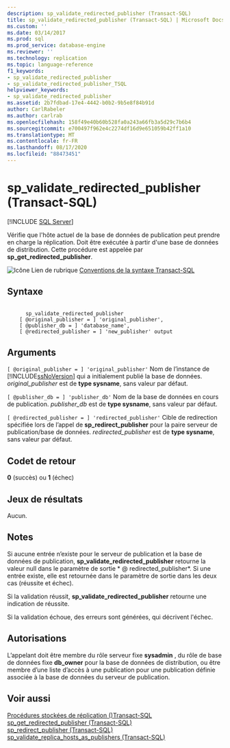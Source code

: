 ```yaml
---
description: sp_validate_redirected_publisher (Transact-SQL)
title: sp_validate_redirected_publisher (Transact-SQL) | Microsoft Docs
ms.custom: ''
ms.date: 03/14/2017
ms.prod: sql
ms.prod_service: database-engine
ms.reviewer: ''
ms.technology: replication
ms.topic: language-reference
f1_keywords:
- sp_validate_redirected_publisher
- sp_validate_redirected_publisher_TSQL
helpviewer_keywords:
- sp_validate_redirected_publisher
ms.assetid: 2b7fdbad-17e4-4442-b0b2-9b5e8f84b91d
author: CarlRabeler
ms.author: carlrab
ms.openlocfilehash: 158f49e40b60b528fa0a243a66fb3a5d29c7b6b4
ms.sourcegitcommit: e700497f962e4c2274df16d9e651059b42ff1a10
ms.translationtype: MT
ms.contentlocale: fr-FR
ms.lasthandoff: 08/17/2020
ms.locfileid: "88473451"
---
```

# <a name="sp_validate_redirected_publisher-transact-sql"></a>sp_validate_redirected_publisher (Transact-SQL)
[!INCLUDE [SQL Server](../../includes/applies-to-version/sqlserver.md)]

  Vérifie que l'hôte actuel de la base de données de publication peut prendre en charge la réplication. Doit être exécutée à partir d'une base de données de distribution. Cette procédure est appelée par **sp_get_redirected_publisher**.  
  
 ![Icône Lien de rubrique](../../database-engine/configure-windows/media/topic-link.gif "Icône du lien de rubrique") [Conventions de la syntaxe Transact-SQL](../../t-sql/language-elements/transact-sql-syntax-conventions-transact-sql.md)  
  
## <a name="syntax"></a>Syntaxe  
  
```  
  
      sp_validate_redirected_publisher   
    [ @original_publisher = ] 'original_publisher',  
    [ @publisher_db = ] 'database_name',   
    [ @redirected_publisher = ] 'new_publisher' output  
```  
  
## <a name="arguments"></a>Arguments  
`[ @original_publisher = ] 'original_publisher'` Nom de l’instance de [!INCLUDE[ssNoVersion](../../includes/ssnoversion-md.md)] qui a initialement publié la base de données. *original_publisher* est de **type sysname**, sans valeur par défaut.  
  
`[ @publisher_db = ] 'publisher_db'` Nom de la base de données en cours de publication. *publisher_db* est de **type sysname**, sans valeur par défaut.  
  
`[ @redirected_publisher = ] 'redirected_publisher'` Cible de redirection spécifiée lors de l’appel de **sp_redirect_publisher** pour la paire serveur de publication/base de données. *redirected_publisher* est de **type sysname**, sans valeur par défaut.  
  
## <a name="return-code-values"></a>Codet de retour  
 **0** (succès) ou **1** (échec)  
  
## <a name="result-sets"></a>Jeux de résultats  
 Aucun.  
  
## <a name="remarks"></a>Notes  
 Si aucune entrée n’existe pour le serveur de publication et la base de données de publication, **sp_validate_redirected_publisher** retourne la valeur null dans le paramètre de sortie * \@ redirected_publisher*. Si une entrée existe, elle est retournée dans le paramètre de sortie dans les deux cas (réussite et échec).  
  
 Si la validation réussit, **sp_validate_redirected_publisher** retourne une indication de réussite.  
  
 Si la validation échoue, des erreurs sont générées, qui décrivent l'échec.  
  
## <a name="permissions"></a>Autorisations  
 L’appelant doit être membre du rôle serveur fixe **sysadmin** , du rôle de base de données fixe **db_owner** pour la base de données de distribution, ou être membre d’une liste d’accès à une publication pour une publication définie associée à la base de données du serveur de publication.  
  
## <a name="see-also"></a>Voir aussi  
 [Procédures stockées de réplication &#40;&#41;Transact-SQL ](../../relational-databases/system-stored-procedures/replication-stored-procedures-transact-sql.md)   
 [sp_get_redirected_publisher &#40;Transact-SQL&#41;](../../relational-databases/system-stored-procedures/sp-get-redirected-publisher-transact-sql.md)   
 [sp_redirect_publisher &#40;Transact-SQL&#41;](../../relational-databases/system-stored-procedures/sp-redirect-publisher-transact-sql.md)   
 [sp_validate_replica_hosts_as_publishers &#40;Transact-SQL&#41;](../../relational-databases/system-stored-procedures/sp-validate-replica-hosts-as-publishers-transact-sql.md)  
  
  
